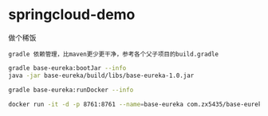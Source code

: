 # springcloud-demo
做个稀饭

```
gradle 依赖管理，比maven更少更干净，参考各个父子项目的build.gradle

```

```sh
gradle base-eureka:bootJar --info
java -jar base-eureka/build/libs/base-eureka-1.0.jar

gradle base-eureka:runDocker --info

docker run -it -d -p 8761:8761 --name=base-eureka com.zx5435/base-eureka:1.0
```
